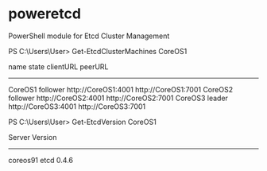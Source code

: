 poweretcd
=========

PowerShell module for Etcd Cluster Management

PS C:\Users\User> Get-EtcdClusterMachines CoreOS1

name                          state                         clientURL                     peerURL
----                          -----                         ---------                     -------
CoreOS1                      follower                      http://CoreOS1:4001          http://CoreOS1:7001
CoreOS2                      follower                      http://CoreOS2:4001          http://CoreOS2:7001
CoreOS3                      leader                        http://CoreOS3:4001          http://CoreOS3:7001

PS C:\Users\User> Get-EtcdVersion CoreOS1

Server                                                      Version
------                                                      -------
coreos91                                                    etcd 0.4.6
